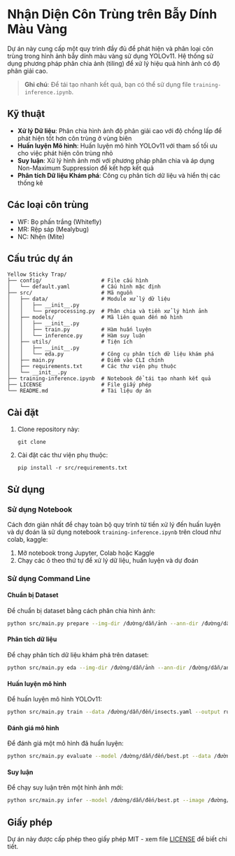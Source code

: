 # Nhận Diện Côn Trùng trên Bẫy Dính Màu Vàng

Dự án này cung cấp một quy trình đầy đủ để phát hiện và phân loại côn trùng trong hình ảnh bẫy dính màu vàng sử dụng YOLOv11. Hệ thống sử dụng phương pháp phân chia ảnh (tiling) để xử lý hiệu quả hình ảnh có độ phân giải cao.

> **Ghi chú**: Để tái tạo nhanh kết quả, bạn có thể sử dụng file `training-inference.ipynb`.

## Kỹ thuật

- **Xử lý Dữ liệu**: Phân chia hình ảnh độ phân giải cao với độ chồng lấp để phát hiện tốt hơn côn trùng ở vùng biên
- **Huấn luyện Mô hình**: Huấn luyện mô hình YOLOv11 với tham số tối ưu cho việc phát hiện côn trùng nhỏ
- **Suy luận**: Xử lý hình ảnh mới với phương pháp phân chia và áp dụng Non-Maximum Suppression để kết hợp kết quả
- **Phân tích Dữ liệu Khám phá**: Công cụ phân tích dữ liệu và hiển thị các thống kê

## Các loại côn trùng

- WF: Bọ phấn trắng (Whitefly)
- MR: Rệp sáp (Mealybug)
- NC: Nhện (Mite)

## Cấu trúc dự án

```
Yellow Sticky Trap/
├── config/                   # File cấu hình
│   └── default.yaml          # Cấu hình mặc định
├── src/                      # Mã nguồn
│   ├── data/                 # Module xử lý dữ liệu
│   │   ├── __init__.py
│   │   └── preprocessing.py  # Phân chia và tiền xử lý hình ảnh
│   ├── models/               # Mã liên quan đến mô hình
│   │   ├── __init__.py
│   │   ├── train.py          # Hàm huấn luyện
│   │   └── inference.py      # Hàm suy luận
│   ├── utils/                # Tiện ích
│   │   ├── __init__.py
│   │   └── eda.py            # Công cụ phân tích dữ liệu khám phá
│   ├── main.py               # Điểm vào CLI chính
│   ├── requirements.txt      # Các thư viện phụ thuộc
│   └── __init__.py
├── training-inference.ipynb  # Notebook để tái tạo nhanh kết quả
├── LICENSE                   # File giấy phép
└── README.md                 # Tài liệu dự án
```

## Cài đặt

1. Clone repository này:
   ```
   git clone
   ```

2. Cài đặt các thư viện phụ thuộc:
   ```
   pip install -r src/requirements.txt
   ```

## Sử dụng

### Sử dụng Notebook

Cách đơn giản nhất để chạy toàn bộ quy trình từ tiền xử lý đến huấn luyện và dự đoán là sử dụng notebook `training-inference.ipynb` trên cloud như colab, kaggle:

1. Mở notebook trong Jupyter, Colab hoặc Kaggle
2. Chạy các ô theo thứ tự để xử lý dữ liệu, huấn luyện và dự đoán

### Sử dụng Command Line

#### Chuẩn bị Dataset

Để chuẩn bị dataset bằng cách phân chia hình ảnh:

```bash
python src/main.py prepare --img-dir /đường/dẫn/ảnh --ann-dir /đường/dẫn/annotations --output-dir /đường/dẫn/đầu/ra --config config/default.yaml
```

#### Phân tích dữ liệu

Để chạy phân tích dữ liệu khám phá trên dataset:

```bash
python src/main.py eda --img-dir /đường/dẫn/ảnh --ann-dir /đường/dẫn/annotations
```

#### Huấn luyện mô hình

Để huấn luyện mô hình YOLOv11:

```bash
python src/main.py train --data /đường/dẫn/đến/insects.yaml --output runs/my_model --epochs 30
```

#### Đánh giá mô hình

Để đánh giá một mô hình đã huấn luyện:

```bash
python src/main.py evaluate --model /đường/dẫn/đến/best.pt --data /đường/dẫn/đến/data.yaml
```

#### Suy luận

Để chạy suy luận trên một hình ảnh mới:

```bash
python src/main.py infer --model /đường/dẫn/đến/best.pt --image /đường/dẫn/đến/ảnh.jpg --output /đường/dẫn/đến/kết_quả.jpg
```

## Giấy phép

Dự án này được cấp phép theo giấy phép MIT - xem file [LICENSE](LICENSE) để biết chi tiết.


